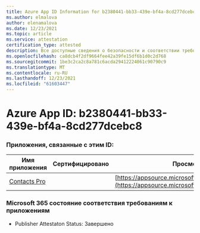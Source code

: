 ```yaml
---
title: Azure App ID Information for b2380441-bb33-439e-bf4a-8cd277dcebc8
ms.author: elmalova
author: elenamalova
ms.date: 12/23/2021
ms.topic: article
ms.service: attestation
certification_type: attested
description: Все доступные сведения о безопасности и соответствии требованиям для b2380441-bb33-439e-bf4a-8cd277dcebc8.
ms.openlocfilehash: ca8dcb4f2df9664fee42a39fe15df6b1d0c2d768
ms.sourcegitcommit: 1be3c2ca2c8a781c6acda29412224061c90790c9
ms.translationtype: MT
ms.contentlocale: ru-RU
ms.lasthandoff: 12/23/2021
ms.locfileid: "61603447"
---
```

# <a name="azure-app-id-b2380441-bb33-439e-bf4a-8cd277dcebc8"></a>Azure App ID: b2380441-bb33-439e-bf4a-8cd277dcebc8


### <a name="apps-associated-with-this-id"></a>Приложения, связанные с этим ID:
| **Имя приложения** | **Сертифицировано** | **Просмотр в AppSource** |
|--------------|---------------|-----------------------|
| [Contacts Pro](https://docs.microsoft.com/microsoft-365-app-certification/forward/WA200002804) |  | [https://appsource.microsoft.com/product/office/WA200002804](https://appsource.microsoft.com/product/office/WA200002804) |

### <a name="microsoft-365-app-compliance-status"></a>Microsoft 365 состояние соответствия требованиям к приложениям
- Publisher Attestaton Status: Завершено
